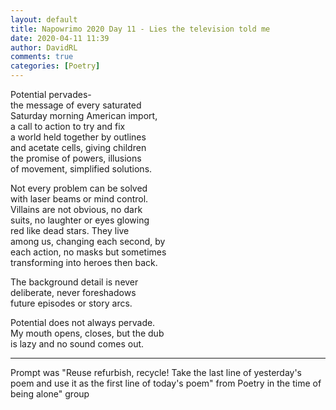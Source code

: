 ```yaml
---  
layout: default  
title: Napowrimo 2020 Day 11 - Lies the television told me  
date: 2020-04-11 11:39  
author: DavidRL  
comments: true  
categories: [Poetry]  
---  
```

Potential pervades-  
the message of every saturated  
Saturday morning American import,  
a call to action to try and fix  
a world held together by outlines  
and acetate cells, giving children  
the promise of powers, illusions  
of movement, simplified solutions.  

Not every problem can be solved  
with laser beams or mind control.  
Villains are not obvious, no dark  
suits, no laughter or eyes glowing  
red like dead stars. They live  
among us, changing each second, by  
each action, no masks but sometimes  
transforming into heroes then back.  

The background detail is never  
deliberate, never foreshadows  
future episodes or story arcs.  

Potential does not always pervade.  
My mouth opens, closes, but the dub  
is lazy and no sound comes out.  

***  

Prompt was "Reuse  refurbish, recycle! Take the last line of yesterday's poem and use it as the first line of today's  poem" from Poetry in the time of being alone" group  
